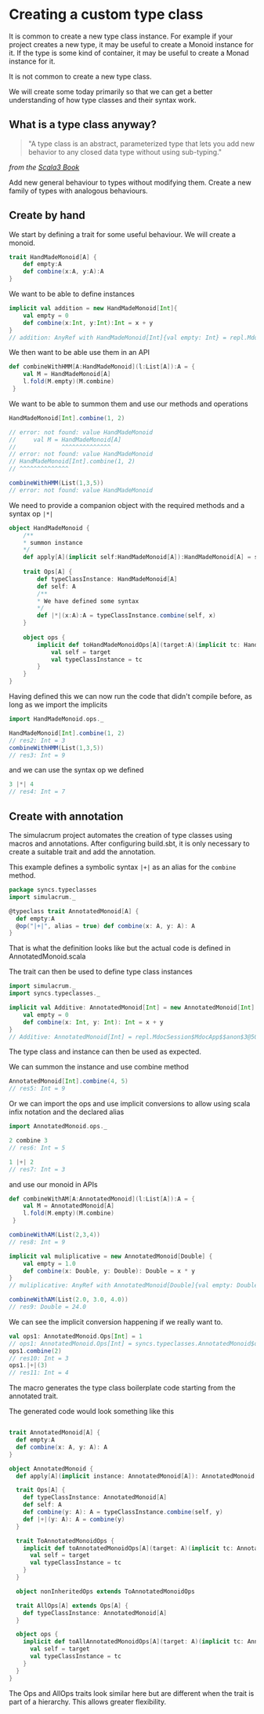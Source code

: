 # Creating a custom type class

It is common to create a new type class instance.
For example if your project creates a new type, it may be useful to create a Monoid instance for it.
If the type is some kind of container, it may be useful to create a Monad instance for it.

It is not common to create a new type class.

We will create some today primarily so that we can get 
a better understanding of how type classes and their syntax work.

## What is a type class anyway?

> "A type class is an abstract, parameterized type that lets you add new behavior to any closed data type without using sub-typing."

_from the [Scala3 Book](https://docs.scala-lang.org/scala3/book/types-type-classes.html)_

Add new general behaviour to types without modifying them.
Create a new family of types with analogous behaviours.

## Create by hand

We start by defining a trait for some useful behaviour.
We will create a monoid.
```scala
trait HandMadeMonoid[A] {
    def empty:A
    def combine(x:A, y:A):A
}
```
We want to be able to define instances

```scala
implicit val addition = new HandMadeMonoid[Int]{
    val empty = 0
    def combine(x:Int, y:Int):Int = x + y
}
// addition: AnyRef with HandMadeMonoid[Int]{val empty: Int} = repl.MdocSession$MdocApp$$anon$1@2516fa07
```

We then want to be able use them in an API

```scala
def combineWithHMM[A:HandMadeMonoid](l:List[A]):A = {
    val M = HandMadeMonoid[A]
    l.fold(M.empty)(M.combine)
 }
```
We want to be able to summon them and use our methods and operations
```scala
HandMadeMonoid[Int].combine(1, 2)

// error: not found: value HandMadeMonoid
//     val M = HandMadeMonoid[A]
//             ^^^^^^^^^^^^^^
// error: not found: value HandMadeMonoid
// HandMadeMonoid[Int].combine(1, 2)
// ^^^^^^^^^^^^^^
```
```scala
combineWithHMM(List(1,3,5))
// error: not found: value HandMadeMonoid
```
We need to provide a companion object with the required methods and a syntax op `|*|`
```scala
object HandMadeMonoid {
    /**
    * summon instance
    */
    def apply[A](implicit self:HandMadeMonoid[A]):HandMadeMonoid[A] = self
    
    trait Ops[A] {
        def typeClassInstance: HandMadeMonoid[A]
        def self: A
        /**
        * We have defined some syntax
        */
        def |*|(x:A):A = typeClassInstance.combine(self, x) 
    }
    
    object ops {
        implicit def toHandMadeMonoidOps[A](target:A)(implicit tc: HandMadeMonoid[A]):Ops[A] = new Ops[A]{
            val self = target
            val typeClassInstance = tc
        }
    }
}
```
Having defined this we can now run the code that didn't compile before,
as long as we import the implicits
```scala
import HandMadeMonoid.ops._

HandMadeMonoid[Int].combine(1, 2)
// res2: Int = 3
combineWithHMM(List(1,3,5))
// res3: Int = 9
```

and we can use the syntax op we defined
```scala
3 |*| 4
// res4: Int = 7
```

## Create with annotation
The simulacrum project automates the creation of type classes using macros and annotations.
After configuring build.sbt, it is only necessary to create a suitable trait and add the annotation.

This example defines a symbolic syntax `|+|` as an alias for the `combine` method.
```scala
package syncs.typeclasses
import simulacrum._

@typeclass trait AnnotatedMonoid[A] {
  def empty:A
  @op("|+|", alias = true) def combine(x: A, y: A): A
}
```
That is what the definition looks like but the actual code is defined in AnnotatedMonoid.scala


The trait can then be used to define type class instances

```scala
import simulacrum._
import syncs.typeclasses._

implicit val Additive: AnnotatedMonoid[Int] = new AnnotatedMonoid[Int] {
    val empty = 0
    def combine(x: Int, y: Int): Int = x + y
}
// Additive: AnnotatedMonoid[Int] = repl.MdocSession$MdocApp$$anon$3@5093ac3
```

The type class and instance can then be used as expected.

We can summon the instance and use combine method

```scala
AnnotatedMonoid[Int].combine(4, 5)
// res5: Int = 9
```

Or we can import the ops  and use implicit conversions 
to allow using scala infix notation and the declared alias

```scala
import AnnotatedMonoid.ops._

2 combine 3
// res6: Int = 5

1 |+| 2
// res7: Int = 3
```
and use our monoid in APIs
```scala
def combineWithAM[A:AnnotatedMonoid](l:List[A]):A = {
    val M = AnnotatedMonoid[A]
    l.fold(M.empty)(M.combine)
 }

combineWithAM(List(2,3,4))
// res8: Int = 9

implicit val muliplicative = new AnnotatedMonoid[Double] {
    val empty = 1.0
    def combine(x: Double, y: Double): Double = x * y
}
// muliplicative: AnyRef with AnnotatedMonoid[Double]{val empty: Double} = repl.MdocSession$MdocApp$$anon$4@b662b76

combineWithAM(List(2.0, 3.0, 4.0))
// res9: Double = 24.0
```

We can see the implicit conversion happening if we really want to.
```scala
val ops1: AnnotatedMonoid.Ops[Int] = 1
// ops1: AnnotatedMonoid.Ops[Int] = syncs.typeclasses.AnnotatedMonoid$ops$$anon$1@733a6d85
ops1.combine(2)
// res10: Int = 3
ops1.|+|(3)
// res11: Int = 4
```
The macro generates the type class boilerplate code starting from the 
annotated trait.

The generated code would look something like this

```scala

trait AnnotatedMonoid[A] {
  def empty:A
  def combine(x: A, y: A): A
}

object AnnotatedMonoid {
  def apply[A](implicit instance: AnnotatedMonoid[A]): AnnotatedMonoid[A] = instance

  trait Ops[A] {
    def typeClassInstance: AnnotatedMonoid[A]
    def self: A
    def combine(y: A): A = typeClassInstance.combine(self, y)
    def |+|(y: A): A = combine(y)
  }

  trait ToAnnotatedMonoidOps {
    implicit def toAnnotatedMonoidOps[A](target: A)(implicit tc: AnnotatedMonoid[A]): Ops[A] = new Ops[A] {
      val self = target
      val typeClassInstance = tc
    }
  }

  object nonInheritedOps extends ToAnnotatedMonoidOps

  trait AllOps[A] extends Ops[A] {
    def typeClassInstance: AnnotatedMonoid[A]
  }

  object ops {
    implicit def toAllAnnotatedMonoidOps[A](target: A)(implicit tc: AnnotatedMonoid[A]): AllOps[A] = new AllOps[A] {
      val self = target
      val typeClassInstance = tc
    }
  }
}
```
The Ops and AllOps traits look similar here but are different when the trait is part of a hierarchy. 
This allows greater flexibility.
